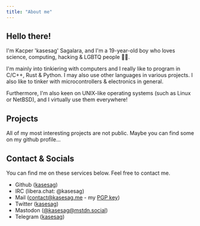 ```yaml
---
title: "About me"
---
```


## Hello there!
I'm Kacper 'kasesag' Sagalara, and I'm a 19-year-old boy who loves science, computing, hacking & LGBTQ people 🏳️‍🌈. 

I'm mainly into tinkiering with computers and I really like to program in C/C++, Rust & Python. I may also use other languages in various projects. I also like to tinker with microcontrollers & electronics in general. 

Furthermore, I'm also keen on UNIX-like operating systems (such as Linux or NetBSD), and I virtually use them everywhere!

## Projects
All of my most interesting projects are not public. Maybe you can find some on my github profile...

## Contact & Socials

<p class="socials-info">You can find me on these services below. Feel free to contact me.</p>
<ul class="socials">
	<li>Github (<a href="/github" target="blank">kasesag</a>)</li>
	<li>IRC (libera.chat: @kasesag)</li>
	<li>Mail (<a href="mailto:contact@kasesag.me">contact@kasesag.me</a> - my <a href="files/key.asc">PGP key</a>)</li>
	<li>Twitter (<a href="/twitter" target="blank">kasesag</a>)</li>
	<li>Mastodon (<a rel="me" href="https://mstdn.social/@kasesag" target="blank">@kasesag@mstdn.social</a>)</li>
	<li>Telegram (<a href="/telegram" target="blank">kasesag</a>)</li>	
</ul>
